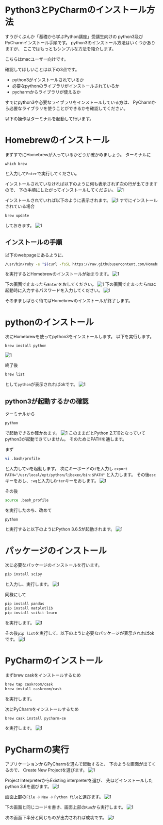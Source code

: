 # Python3とPyCharmのインストール方法
すうがくぶんか「基礎から学ぶPython講座」受講生向けの
python3及びPyCharmインストール手順です。
python3のインストール方法はいくつかありますが、
ここではもっともシンプルな方法を紹介します。

こちらはmacユーザー向けです。

確認してほしいことは以下の3点です。
- python3がインストールされているか
- 必要なpythonのライブラリがインストールされているか
- pycharmからライブラリが使えるか

すでにpython3や必要なライブラリをインストールしている方は、
PyCharmから必要なライブラリを使うことができるかを確認してください。

以下の操作はターミナルを起動して行います。

# Homebrewのインストール
まずすでにHomebrewが入っているかどうか確かめましょう。
ターミナルに
```brew
which brew
```
と入力して`Enter`で実行してください。

インストールされていなければ以下のように何も表示されず次の行が出てきますので、
下の手順にしたがってインストールしてください。
![1](images/brew.png)

インストールされていれば以下のように表示されます。
![1](images/which_brew.png)
すでにインストールされている場合
```bash
brew update
```
しておきます。
![1](images/brew_update.png)

## インストールの手順
以下のwebpageにあるように、
```bash
/usr/bin/ruby -e "$(curl -fsSL https://raw.githubusercontent.com/Homebrew/install/master/install)"
```
を実行するとHomebrewのインストールが始まります。
![1](images/brew_webpage.png)

下の画面で止まったら`Enter`をおしてください。
![1](images/brew_install.png)
下の画面で止まったらmac起動時に入力するパスワードを入力してください。
![1](images/brew_install2.png)

そのまましばらく待てばHomebrewのインストールが終了します。


# pythonのインストール
次にHomebrewを使ってpython3をインストールします。
以下を実行します。
```bash
brew install python
```
![1](images/brew_install_python.png)

終了後
```bash
brew list
```
として`python`が表示されればokです。
![1](images/brew_list.png)

## python3が起動するかの確認
ターミナルから
```bash
python
```
で起動できるか確かめます。
![1](images/python_version_wrong.png)
このままだとPython 2.7.10となっていてpython3が起動できていません。
そのためにPATHを通します。

まず
```bash
vi .bash/profile
```
と入力してviを起動します。
次にキーボードの`i`を入力し
`export PATH="/usr/local/opt/python/libexec/bin:$PATH"`
と入力します。
その後`esc`キーをおし、`:wq`と入力し`Enter`キーをおします。
![1](images/path.png)

その後
```bash
source .bash_profile
```
を実行したのち、改めて
```bash
python
```
と実行すると以下のようにPython 3.6.5が起動されます。
![1](images/python_version.png)


# パッケージのインストール
次に必要なパッケージのインストールを行います。
```bash
pip install scipy
```
と入力し、実行します。
![1](images/install_scipy.png)

同様にして
```bash
pip install pandas
pip install matplotlib
pip install scikit-learn
```
を実行します。
![1](images/install_scikit-learn.png)

その後`pip list`を実行して、以下のように必要なパッケージが表示されればokです。
![1](images/fin_install_pkgs.png)

# PyCharmのインストール
まずbrew caskをインストールするため
```bash
brew tap caskroom/cask
brew install caskroom/cask
```
を実行します。

次にPyCharmをインストールするため
```bash
brew cask install pycharm-ce
```
を実行します。
![1](images/install_pycharm.png)

# PyCharmの実行
アプリケーションからPyCharmを選んで起動すると、
下のような画面が出てくるので、
Create New Projectを選びます。
![1](images/welcome.png)

Project InterpreterからExisting interpreterを選び、
先ほどインストールしたpython 3.6を選びます。
![1](images/select_env.png)

画面上部の`File` -> `New` -> `Python file`と選びます。
![1](images/pycharm.png)

下の画面と同じコードを書き、画面上部の`Run`から実行します。
![1](images/test_code.png)

次の画面下半分と同じものが出力されれば成功です。
![1](images/output.png)

